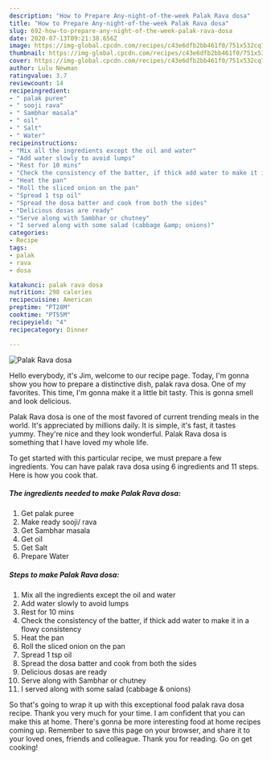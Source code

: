 ```yaml
---
description: "How to Prepare Any-night-of-the-week Palak Rava dosa"
title: "How to Prepare Any-night-of-the-week Palak Rava dosa"
slug: 692-how-to-prepare-any-night-of-the-week-palak-rava-dosa
date: 2020-07-13T09:21:38.656Z
image: https://img-global.cpcdn.com/recipes/c43e6dfb2bb461f0/751x532cq70/palak-rava-dosa-recipe-main-photo.jpg
thumbnail: https://img-global.cpcdn.com/recipes/c43e6dfb2bb461f0/751x532cq70/palak-rava-dosa-recipe-main-photo.jpg
cover: https://img-global.cpcdn.com/recipes/c43e6dfb2bb461f0/751x532cq70/palak-rava-dosa-recipe-main-photo.jpg
author: Lulu Newman
ratingvalue: 3.7
reviewcount: 14
recipeingredient:
- " palak puree"
- " sooji rava"
- " Sambhar masala"
- " oil"
- " Salt"
- " Water"
recipeinstructions:
- "Mix all the ingredients except the oil and water"
- "Add water slowly to avoid lumps"
- "Rest for 10 mins"
- "Check the consistency of the batter, if thick add water to make it in a flowy consistency"
- "Heat the pan"
- "Roll the sliced onion on the pan"
- "Spread 1 tsp oil"
- "Spread the dosa batter and cook from both the sides"
- "Delicious dosas are ready"
- "Serve along with Sambhar or chutney"
- "I served along with some salad (cabbage &amp; onions)"
categories:
- Recipe
tags:
- palak
- rava
- dosa

katakunci: palak rava dosa 
nutrition: 298 calories
recipecuisine: American
preptime: "PT28M"
cooktime: "PT55M"
recipeyield: "4"
recipecategory: Dinner

---
```



![Palak Rava dosa](https://img-global.cpcdn.com/recipes/c43e6dfb2bb461f0/751x532cq70/palak-rava-dosa-recipe-main-photo.jpg)

Hello everybody, it's Jim, welcome to our recipe page. Today, I'm gonna show you how to prepare a distinctive dish, palak rava dosa. One of my favorites. This time, I'm gonna make it a little bit tasty. This is gonna smell and look delicious.

Palak Rava dosa is one of the most favored of current trending meals in the world. It's appreciated by millions daily. It is simple, it's fast, it tastes yummy. They're nice and they look wonderful. Palak Rava dosa is something that I have loved my whole life.




To get started with this particular recipe, we must prepare a few ingredients. You can have palak rava dosa using 6 ingredients and 11 steps. Here is how you cook that.

<!--inarticleads1-->

##### The ingredients needed to make Palak Rava dosa:

1. Get  palak puree
1. Make ready  sooji/ rava
1. Get  Sambhar masala
1. Get  oil
1. Get  Salt
1. Prepare  Water




<!--inarticleads2-->

##### Steps to make Palak Rava dosa:

1. Mix all the ingredients except the oil and water
1. Add water slowly to avoid lumps
1. Rest for 10 mins
1. Check the consistency of the batter, if thick add water to make it in a flowy consistency
1. Heat the pan
1. Roll the sliced onion on the pan
1. Spread 1 tsp oil
1. Spread the dosa batter and cook from both the sides
1. Delicious dosas are ready
1. Serve along with Sambhar or chutney
1. I served along with some salad (cabbage &amp; onions)




So that's going to wrap it up with this exceptional food palak rava dosa recipe. Thank you very much for your time. I am confident that you can make this at home. There's gonna be more interesting food at home recipes coming up. Remember to save this page on your browser, and share it to your loved ones, friends and colleague. Thank you for reading. Go on get cooking!
